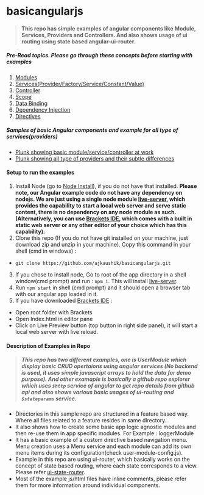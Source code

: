 # basicangularjs
> #### This repo has simple examples of angular components like Module, Services, Providers and Controllers. And also shows usage of ui routing using state based angular-ui-router.

##### Pre-Read topics. Please go through these concepts before starting with examples
>
1. [Modules](https://docs.angularjs.org/guide/module)
2. [Services(Provider/Factory/Service/Constant/Value)](https://docs.angularjs.org/guide/providers)
3. [Controller](https://docs.angularjs.org/guide/controller)
4. [Scope](https://docs.angularjs.org/guide/scope)
5. [Data Binding](https://docs.angularjs.org/guide/databinding)
6. [Dependency Injection](https://docs.angularjs.org/guide/di)
7. [Directives](https://docs.angularjs.org/guide/directive)

##### Samples of basic Angular components and example for all type of services(providers)
>
- [Plunk showing basic module/service/controller at work](http://plnkr.co/edit/T9srpUU7gmfKda0bhnvh?p=preview)
- [Plunk showing all type of providers and their subtle differences](http://plnkr.co/edit/JAVeweDD1AW4H0IiJ5kh?p=preview)

#### Setup to run the examples
>
1. Install Node (go to [Node Install](https://nodejs.org/en/download/)), if you do not have that installed. **Please note, our Angular example code do not have any dependency on nodejs. We are just using a single node module [live-server](https://github.com/tapio/live-server), which provides the capability to start a local web server and serve static content, there is no dependency on any node module as such. (Alternatively, you can use [Brackets IDE](http://brackets.io/), which comes with a built in static web server or any other editor of your choice which has this capability).**
2. Clone this repo (If you do not have git installed on your machine, just download zip and unzip in your machine). Copy this command in your shell (cmd in windows) : 
  - `git clone https://github.com/ajkaushik/basicangularjs.git`
3. If you chose to install node, Go to root of the app directory in a shell window(cmd prompt) and run : `npm i`. This will install [live-server](https://github.com/tapio/live-server).
4. Run `npm start` in shell (cmd prompt) and it should open a browser tab with our angular app loaded in it.
5. If you have downloaded [Brackets IDE](http://brackets.io/) :
  * Open root folder with Brackets
  * Open Index.html in editor pane
  * Click on Live Preview button (top button in right side panel), it will start a local web server with live reload.

#### Description of Examples in Repo
> ##### This repo has two different examples, one is UserModule which display basic CRUD opertaions using angular services (No backend is used, it uses simple javascript arrays to hold the data for demo purpose). And other examaple is basically a github repo explorer which uses `$http` service of angular to get repo details from github api and also shows various basic usages of ui-routing and `$stateparams` service.
- Directories in this sample repo are structured in a feature based way. Where all files related to a feature resides in same directory.
- It also shows how to create some basic app logic agnostic modules and then re-use them in app specific modules. For Example : loggerModule
- It has a basic example of a custom directive based navigation menu. Menu creation uses a Menu service and each module can add its own menu items during its configuration(check user-module-config.js).
- Example in this repo are using ui-router, which basically works on the concept of state based routing, where each state corresponds to a view. Please refer [ui-state-router](https://scotch.io/tutorials/angular-routing-using-ui-router).
- Most of the example js/html files have inline comments, please refer them for more information around individual components. 


